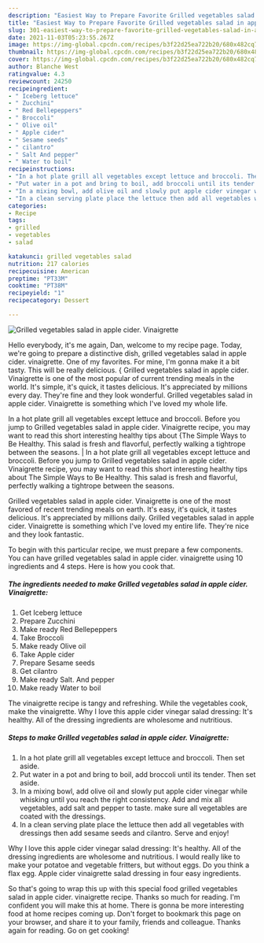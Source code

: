 ```yaml
---
description: "Easiest Way to Prepare Favorite Grilled vegetables salad in apple cider. Vinaigrette"
title: "Easiest Way to Prepare Favorite Grilled vegetables salad in apple cider. Vinaigrette"
slug: 301-easiest-way-to-prepare-favorite-grilled-vegetables-salad-in-apple-cider-vinaigrette
date: 2021-11-03T05:23:55.267Z
image: https://img-global.cpcdn.com/recipes/b3f22d25ea722b20/680x482cq70/grilled-vegetables-salad-in-apple-cider-vinaigrette-recipe-main-photo.jpg
thumbnail: https://img-global.cpcdn.com/recipes/b3f22d25ea722b20/680x482cq70/grilled-vegetables-salad-in-apple-cider-vinaigrette-recipe-main-photo.jpg
cover: https://img-global.cpcdn.com/recipes/b3f22d25ea722b20/680x482cq70/grilled-vegetables-salad-in-apple-cider-vinaigrette-recipe-main-photo.jpg
author: Blanche West
ratingvalue: 4.3
reviewcount: 24250
recipeingredient:
- " Iceberg lettuce"
- " Zucchini"
- " Red Bellepeppers"
- " Broccoli"
- " Olive oil"
- " Apple cider"
- " Sesame seeds"
- " cilantro"
- " Salt And pepper"
- " Water to boil"
recipeinstructions:
- "In a hot plate grill all vegetables except lettuce and broccoli. Then set aside."
- "Put water in a pot and bring to boil, add broccoli until its tender. Then set aside."
- "In a mixing bowl, add olive oil and slowly put apple cider vinegar while whisking until you reach the right consistency. Add and mix all vegetables, add salt and pepper to taste. make sure all vegetables are coated with the dressings."
- "In a clean serving plate place the lettuce then add all vegetables with dressings then add sesame seeds and cilantro. Serve and enjoy!"
categories:
- Recipe
tags:
- grilled
- vegetables
- salad

katakunci: grilled vegetables salad 
nutrition: 217 calories
recipecuisine: American
preptime: "PT33M"
cooktime: "PT38M"
recipeyield: "1"
recipecategory: Dessert

---
```



![Grilled vegetables salad in apple cider. Vinaigrette](https://img-global.cpcdn.com/recipes/b3f22d25ea722b20/680x482cq70/grilled-vegetables-salad-in-apple-cider-vinaigrette-recipe-main-photo.jpg)

Hello everybody, it's me again, Dan, welcome to my recipe page. Today, we're going to prepare a distinctive dish, grilled vegetables salad in apple cider. vinaigrette. One of my favorites. For mine, I'm gonna make it a bit tasty. This will be really delicious.
{
Grilled vegetables salad in apple cider. Vinaigrette is one of the most popular of current trending meals in the world. It's simple, it's quick, it tastes delicious. It's appreciated by millions every day. They're fine and they look wonderful. Grilled vegetables salad in apple cider. Vinaigrette is something which I've loved my whole life.

In a hot plate grill all vegetables except lettuce and broccoli. Before you jump to Grilled vegetables salad in apple cider. Vinaigrette recipe, you may want to read this short interesting healthy tips about {The Simple Ways to Be Healthy. This salad is fresh and flavorful, perfectly walking a tightrope between the seasons.
|
In a hot plate grill all vegetables except lettuce and broccoli. Before you jump to Grilled vegetables salad in apple cider. Vinaigrette recipe, you may want to read this short interesting healthy tips about The Simple Ways to Be Healthy. This salad is fresh and flavorful, perfectly walking a tightrope between the seasons.

Grilled vegetables salad in apple cider. Vinaigrette is one of the most favored of recent trending meals on earth. It's easy, it's quick, it tastes delicious. It's appreciated by millions daily. Grilled vegetables salad in apple cider. Vinaigrette is something which I've loved my entire life. They're nice and they look fantastic.


To begin with this particular recipe, we must prepare a few components. You can have grilled vegetables salad in apple cider. vinaigrette using 10 ingredients and 4 steps. Here is how you cook that.

<!--inarticleads1-->

##### The ingredients needed to make Grilled vegetables salad in apple cider. Vinaigrette:

1. Get  Iceberg lettuce
1. Prepare  Zucchini
1. Make ready  Red Bellepeppers
1. Take  Broccoli
1. Make ready  Olive oil
1. Take  Apple cider
1. Prepare  Sesame seeds
1. Get  cilantro
1. Make ready  Salt. And pepper
1. Make ready  Water to boil


The vinaigrette recipe is tangy and refreshing. While the vegetables cook, make the vinaigrette. Why I love this apple cider vinegar salad dressing: It&#39;s healthy. All of the dressing ingredients are wholesome and nutritious. 

<!--inarticleads2-->

##### Steps to make Grilled vegetables salad in apple cider. Vinaigrette:

1. In a hot plate grill all vegetables except lettuce and broccoli. Then set aside.
1. Put water in a pot and bring to boil, add broccoli until its tender. Then set aside.
1. In a mixing bowl, add olive oil and slowly put apple cider vinegar while whisking until you reach the right consistency. Add and mix all vegetables, add salt and pepper to taste. make sure all vegetables are coated with the dressings.
1. In a clean serving plate place the lettuce then add all vegetables with dressings then add sesame seeds and cilantro. Serve and enjoy!


Why I love this apple cider vinegar salad dressing: It&#39;s healthy. All of the dressing ingredients are wholesome and nutritious. I would really like to make your potatoe and vegetable fritters, but without eggs. Do you think a flax egg. Apple cider vinaigrette salad dressing in four easy ingredients. 

So that's going to wrap this up with this special food grilled vegetables salad in apple cider. vinaigrette recipe. Thanks so much for reading. I'm confident you will make this at home. There is gonna be more interesting food at home recipes coming up. Don't forget to bookmark this page on your browser, and share it to your family, friends and colleague. Thanks again for reading. Go on get cooking!
